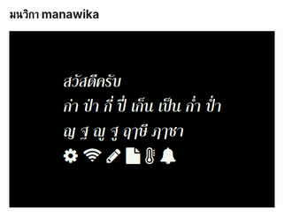 ## มนวิกา manawika

![fonleb](https://raw.githubusercontent.com/BlynkGO/BlynkGO_font/master/Eng-Thai/manawika/manawika_40.png) 
